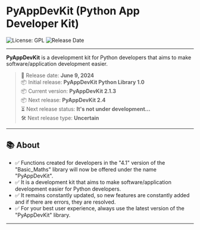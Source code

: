 # PyAppDevKit (Python App Developer Kit)

![License: GPL](https://img.shields.io/badge/License-GPL-blue.svg)
![Release Date](https://img.shields.io/badge/Release%20Date-2024--06--09-brightgreen)

---

**PyAppDevKit** is a development kit for Python developers that aims to make software/application development easier.
> 📅 Release date: **June 9, 2024**   
> 📦 Initial release: **PyAppDevKit Python Library 1.0**   
> 📦 Current version: **PyAppDevKit 2.1.3**   
> 📦 Next release: **PyAppDevKit 2.4**   
> ⏳ Next release status: **It's not under development...**   
> 🛠️ Next release type: **Uncertain** 

---

## 📚 About

- ✅ Functions created for developers in the "4.1" version of the "Basic_Maths" library will now be offered under the name "PyAppDevKit".
- ✅ It is a development kit that aims to make software/application development easier for Python developers.
- ✅ It remains constantly updated, so new features are constantly added and if there are errors, they are resolved.
- ✅ For your best user experience, always use the latest version of the "PyAppDevKit" library.
---

